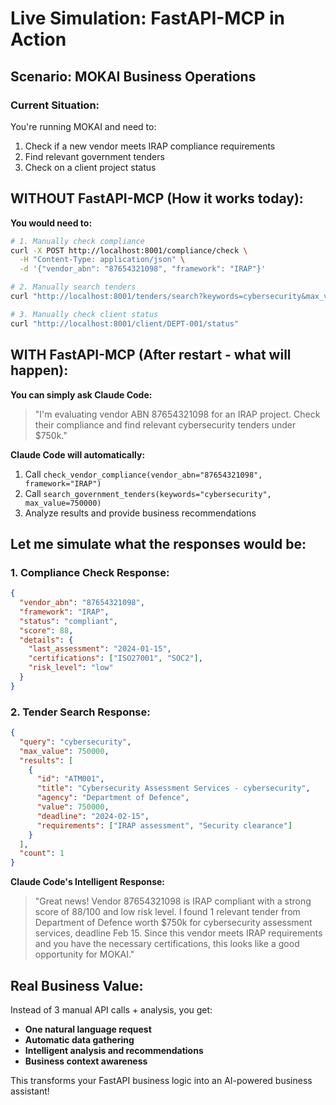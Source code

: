 # Live Simulation: FastAPI-MCP in Action

## Scenario: MOKAI Business Operations

### Current Situation:
You're running MOKAI and need to:
1. Check if a new vendor meets IRAP compliance requirements
2. Find relevant government tenders
3. Check on a client project status

## WITHOUT FastAPI-MCP (How it works today):

**You would need to:**
```bash
# 1. Manually check compliance
curl -X POST http://localhost:8001/compliance/check \
  -H "Content-Type: application/json" \
  -d '{"vendor_abn": "87654321098", "framework": "IRAP"}'

# 2. Manually search tenders
curl "http://localhost:8001/tenders/search?keywords=cybersecurity&max_value=750000"

# 3. Manually check client status
curl "http://localhost:8001/client/DEPT-001/status"
```

## WITH FastAPI-MCP (After restart - what will happen):

**You can simply ask Claude Code:**

> "I'm evaluating vendor ABN 87654321098 for an IRAP project. Check their compliance and find relevant cybersecurity tenders under $750k."

**Claude Code will automatically:**
1. Call `check_vendor_compliance(vendor_abn="87654321098", framework="IRAP")`
2. Call `search_government_tenders(keywords="cybersecurity", max_value=750000)`
3. Analyze results and provide business recommendations

## Let me simulate what the responses would be:

### 1. Compliance Check Response:
```json
{
  "vendor_abn": "87654321098",
  "framework": "IRAP",
  "status": "compliant",
  "score": 88,
  "details": {
    "last_assessment": "2024-01-15",
    "certifications": ["ISO27001", "SOC2"],
    "risk_level": "low"
  }
}
```

### 2. Tender Search Response:
```json
{
  "query": "cybersecurity",
  "max_value": 750000,
  "results": [
    {
      "id": "ATM001",
      "title": "Cybersecurity Assessment Services - cybersecurity",
      "agency": "Department of Defence",
      "value": 750000,
      "deadline": "2024-02-15",
      "requirements": ["IRAP assessment", "Security clearance"]
    }
  ],
  "count": 1
}
```

**Claude Code's Intelligent Response:**
> "Great news! Vendor 87654321098 is IRAP compliant with a strong score of 88/100 and low risk level. I found 1 relevant tender from Department of Defence worth $750k for cybersecurity assessment services, deadline Feb 15. Since this vendor meets IRAP requirements and you have the necessary certifications, this looks like a good opportunity for MOKAI."

## Real Business Value:

Instead of 3 manual API calls + analysis, you get:
- **One natural language request**
- **Automatic data gathering**
- **Intelligent analysis and recommendations**
- **Business context awareness**

This transforms your FastAPI business logic into an AI-powered business assistant!
